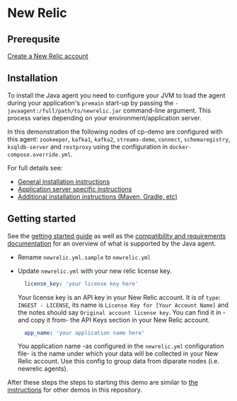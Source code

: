 # New Relic 

## Prerequsite 

[Create a New Relic account](https://newrelic.com/signup)

## Installation

To install the Java agent you need to configure your JVM to load the agent during your application's `premain` start-up by passing the `-javaagent:/full/path/to/newrelic.jar` command-line argument. This process varies depending on your environment/application server.

In this demonstration the following nodes of cp-demo are configured with this agent: `zookeeper`, `kafka1`, `kafka2`, `streams-demo`, `connect`, `schemaregistry`, `ksqldb-server` and `restproxy` using the configuration in `docker-compose.override.yml`.

For full details see:
- [General installation instructions](https://docs.newrelic.com/docs/agents/java-agent/installation/install-java-agent)
- [Application server specific instructions](https://docs.newrelic.com/docs/agents/java-agent/installation/include-java-agent-jvm-argument)
- [Additional installation instructions (Maven, Gradle, etc)](https://docs.newrelic.com/docs/agents/java-agent/additional-installation)

## Getting started

See the [getting started guide](https://docs.newrelic.com/docs/apm/agents/java-agent/getting-started/introduction-new-relic-java/) as well as the [compatibility and requirements documentation](https://docs.newrelic.com/docs/agents/java-agent/getting-started/compatibility-requirements-java-agent) for an overview of what is supported by the Java agent.

- Rename `newrelic.yml.sample` to `newrelic.yml`
- Update `newrelic.yml` with your new relic license key. 
    ```yml
      license_key: 'your license key here'
    ```
    Your license key is an API key in your New Relic account. It is of `type`: `INGEST - LICENSE`, its name is `License Key for [Your Account Name]` and the notes should say `Original account license key`. You can find it in -and copy it from- the API Keys section in your New Relic account.

    ```yml
      app_name: 'your application name here'
    ```
    You application name -as configured in the `newrelic.yml` configuration file- is the name under which your data will be collected in your New Relic account. Use this config to group data from diparate nodes (i.e. newrelic agents).

After these steps the steps to starting this demo are similar to [the instructions](../README.md) for other demos in this repository.
